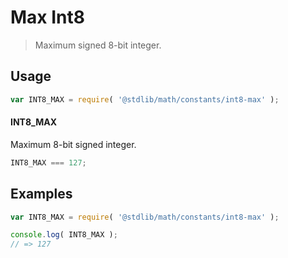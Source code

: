 # Max Int8

> Maximum signed 8-bit integer.

<section class="usage">

## Usage

``` javascript
var INT8_MAX = require( '@stdlib/math/constants/int8-max' );
```

#### INT8_MAX

Maximum 8-bit signed integer.

``` javascript
INT8_MAX === 127;
```

</section>

<!-- /.usage -->


<section class="examples">

## Examples

<!-- TODO: better example -->

``` javascript
var INT8_MAX = require( '@stdlib/math/constants/int8-max' );

console.log( INT8_MAX );
// => 127
```

</section>

<!-- /.examples -->


<section class="links">

</section>

<!-- /.links -->
